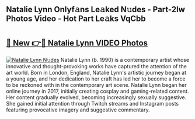## Natalie Lynn Onlyf𝚊ns Le𝚊ked N𝚞des - Part-2lw Photos Video - Hot Part Le𝚊ks VqCbb

# <h2><a href="http://ab55027.deff.icu/?id=Natalie+Lynn">🔗 New 👉🔴 Natalie Lynn VIDEO Photos</a></h2>

[![Natalie Lynn N𝚞des](https://i.imgur.com/rIISA9y.gif)](http://ab55027.deff.icu/?id=Natalie+Lynn)
Natalie Lynn (b. 1990) is a contemporary artist whose innovative and thought-provoking works have captured the attention of the art world. Born in London, England, Natalie Lynn's artistic journey began at a young age, and her dedication to her craft has led her to become a force to be reckoned with in the contemporary art scene. Natalie Lynn began her online journey in 2017, initially creating cosplay and gaming-related content. Her content gradually evolved, becoming increasingly sexually suggestive. She gained initial attention through Twitch streams and Instagram posts featuring provocative imagery and suggestive commentary.
